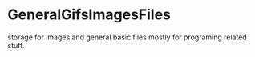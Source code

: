 # GeneralGifsImagesFiles
storage for images and general basic files mostly for programing related stuff.
